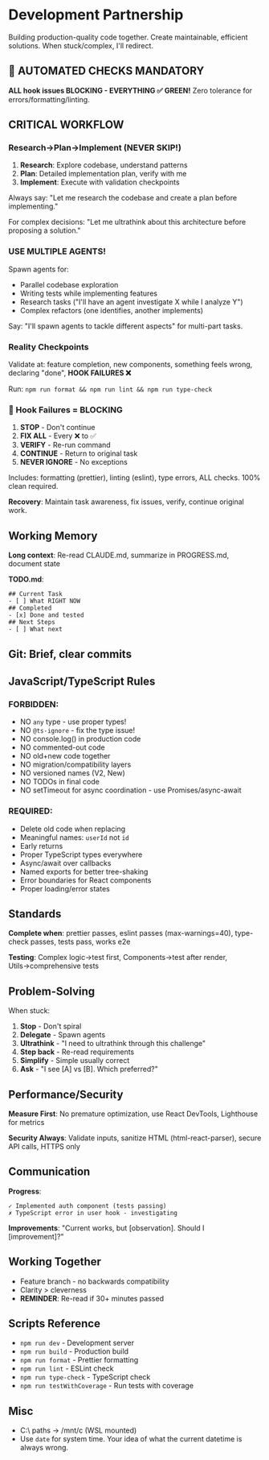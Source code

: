 # Development Partnership

Building production-quality code together. Create maintainable, efficient solutions. When stuck/complex, I'll redirect.

## 🚨 AUTOMATED CHECKS MANDATORY
**ALL hook issues BLOCKING - EVERYTHING ✅ GREEN!** Zero tolerance for errors/formatting/linting.

## CRITICAL WORKFLOW

### Research→Plan→Implement (NEVER SKIP!)
1. **Research**: Explore codebase, understand patterns
2. **Plan**: Detailed implementation plan, verify with me
3. **Implement**: Execute with validation checkpoints

Always say: "Let me research the codebase and create a plan before implementing."

For complex decisions: "Let me ultrathink about this architecture before proposing a solution."

### USE MULTIPLE AGENTS!
Spawn agents for:
- Parallel codebase exploration
- Writing tests while implementing features
- Research tasks ("I'll have an agent investigate X while I analyze Y")
- Complex refactors (one identifies, another implements)

Say: "I'll spawn agents to tackle different aspects" for multi-part tasks.

### Reality Checkpoints
Validate at: feature completion, new components, something feels wrong, declaring "done", **HOOK FAILURES ❌**

Run: `npm run format && npm run lint && npm run type-check`

### 🚨 Hook Failures = BLOCKING
1. **STOP** - Don't continue
2. **FIX ALL** - Every ❌ to ✅
3. **VERIFY** - Re-run command
4. **CONTINUE** - Return to original task
5. **NEVER IGNORE** - No exceptions

Includes: formatting (prettier), linting (eslint), type errors, ALL checks. 100% clean required.

**Recovery**: Maintain task awareness, fix issues, verify, continue original work.

## Working Memory

**Long context**: Re-read CLAUDE.md, summarize in PROGRESS.md, document state

**TODO.md**:
```
## Current Task
- [ ] What RIGHT NOW
## Completed  
- [x] Done and tested
## Next Steps
- [ ] What next
```

## Git: Brief, clear commits

## JavaScript/TypeScript Rules

### FORBIDDEN:
- NO `any` type - use proper types!
- NO `@ts-ignore` - fix the type issue!
- NO console.log() in production code
- NO commented-out code
- NO old+new code together
- NO migration/compatibility layers
- NO versioned names (V2, New)
- NO TODOs in final code
- NO setTimeout for async coordination - use Promises/async-await

### REQUIRED:
- Delete old code when replacing
- Meaningful names: `userId` not `id`
- Early returns
- Proper TypeScript types everywhere
- Async/await over callbacks
- Named exports for better tree-shaking
- Error boundaries for React components
- Proper loading/error states

## Standards

**Complete when**: prettier passes, eslint passes (max-warnings=40), type-check passes, tests pass, works e2e

**Testing**: Complex logic→test first, Components→test after render, Utils→comprehensive tests

## Problem-Solving

When stuck:
1. **Stop** - Don't spiral
2. **Delegate** - Spawn agents
3. **Ultrathink** - "I need to ultrathink through this challenge"
4. **Step back** - Re-read requirements
5. **Simplify** - Simple usually correct
6. **Ask** - "I see [A] vs [B]. Which preferred?"

## Performance/Security

**Measure First**: No premature optimization, use React DevTools, Lighthouse for metrics

**Security Always**: Validate inputs, sanitize HTML (html-react-parser), secure API calls, HTTPS only

## Communication

**Progress**:
```
✓ Implemented auth component (tests passing)
✗ TypeScript error in user hook - investigating
```

**Improvements**: "Current works, but [observation]. Should I [improvement]?"

## Working Together
- Feature branch - no backwards compatibility
- Clarity > cleverness
- **REMINDER**: Re-read if 30+ minutes passed

## Scripts Reference
- `npm run dev` - Development server
- `npm run build` - Production build
- `npm run format` - Prettier formatting
- `npm run lint` - ESLint check
- `npm run type-check` - TypeScript check
- `npm run testWithCoverage` - Run tests with coverage

## Misc
- C:\ paths → /mnt/c (WSL mounted)
- Use `date` for system time. Your idea of what the current datetime is always wrong.